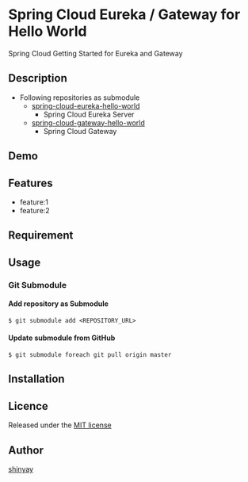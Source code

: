 # Spring Cloud Eureka / Gateway for Hello World

Spring Cloud Getting Started for Eureka and Gateway

## Description

- Following repositories as submodule
  - [spring-cloud-eureka-hello-world](https://github.com/shinyay/spring-cloud-eureka-hello-world)
    - Spring Cloud Eureka Server
  - [spring-cloud-gateway-hello-world](https://github.com/shinyay/spring-cloud-gateway-hello-world)
    - Spring Cloud Gateway

## Demo

## Features

- feature:1
- feature:2

## Requirement

## Usage

### Git Submodule
#### Add repository as Submodule

```
$ git submodule add <REPOSITORY_URL>
```

#### Update submodule from GitHub
```
$ git submodule foreach git pull origin master
```

## Installation

## Licence

Released under the [MIT license](https://gist.githubusercontent.com/shinyay/56e54ee4c0e22db8211e05e70a63247e/raw/34c6fdd50d54aa8e23560c296424aeb61599aa71/LICENSE)

## Author

[shinyay](https://github.com/shinyay)
